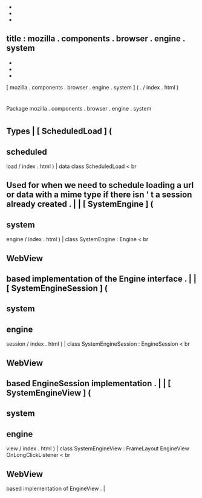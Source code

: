 -
-
-
title
:
mozilla
.
components
.
browser
.
engine
.
system
-
-
-
-
[
mozilla
.
components
.
browser
.
engine
.
system
]
(
.
/
index
.
html
)
#
#
Package
mozilla
.
components
.
browser
.
engine
.
system
#
#
#
Types
|
[
ScheduledLoad
]
(
-
scheduled
-
load
/
index
.
html
)
|
data
class
ScheduledLoad
<
br
>
Used
for
when
we
need
to
schedule
loading
a
url
or
data
with
a
mime
type
if
there
isn
'
t
a
session
already
created
.
|
|
[
SystemEngine
]
(
-
system
-
engine
/
index
.
html
)
|
class
SystemEngine
:
Engine
<
br
>
WebView
-
based
implementation
of
the
Engine
interface
.
|
|
[
SystemEngineSession
]
(
-
system
-
engine
-
session
/
index
.
html
)
|
class
SystemEngineSession
:
EngineSession
<
br
>
WebView
-
based
EngineSession
implementation
.
|
|
[
SystemEngineView
]
(
-
system
-
engine
-
view
/
index
.
html
)
|
class
SystemEngineView
:
FrameLayout
EngineView
OnLongClickListener
<
br
>
WebView
-
based
implementation
of
EngineView
.
|
